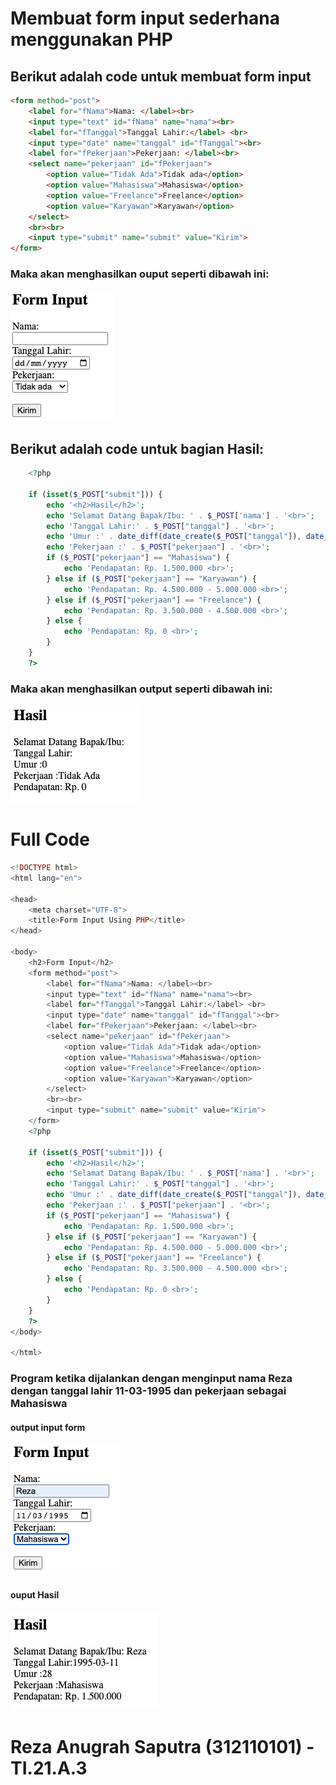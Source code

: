 # Membuat form input sederhana menggunakan PHP

## Berikut adalah code untuk membuat form input

```html
<form method="post">
    <label for="fNama">Nama: </label><br>
    <input type="text" id="fNama" name="nama"><br>
    <label for="fTanggal">Tanggal Lahir:</label> <br>
    <input type="date" name="tanggal" id="fTanggal"><br>
    <label for="fPekerjaan">Pekerjaan: </label><br>
    <select name="pekerjaan" id="fPekerjaan">
        <option value="Tidak Ada">Tidak ada</option>
        <option value="Mahasiswa">Mahasiswa</option>
        <option value="Freelance">Freelance</option>
        <option value="Karyawan">Karyawan</option>
    </select>
    <br><br>
    <input type="submit" name="submit" value="Kirim">
</form>
```

### Maka akan menghasilkan ouput seperti dibawah ini:
![Gambar 1](images_source/input.png)

## Berikut adalah code untuk bagian Hasil:
```php
    <?php

    if (isset($_POST["submit"])) {
        echo '<h2>Hasil</h2>';
        echo 'Selamat Datang Bapak/Ibu: ' . $_POST['nama'] . '<br>';
        echo 'Tanggal Lahir:' . $_POST["tanggal"] . '<br>';
        echo 'Umur :' . date_diff(date_create($_POST["tanggal"]), date_create('today'))->y . "<br>";
        echo 'Pekerjaan :' . $_POST["pekerjaan"] . '<br>';
        if ($_POST["pekerjaan"] == "Mahasiswa") {
            echo 'Pendapatan: Rp. 1.500.000 <br>';
        } else if ($_POST["pekerjaan"] == "Karyawan") {
            echo 'Pendapatan: Rp. 4.500.000 - 5.000.000 <br>';
        } else if ($_POST["pekerjaan"] == "Freelance") {
            echo 'Pendapatan: Rp. 3.500.000 - 4.500.000 <br>';    
        } else {
            echo 'Pendapatan: Rp. 0 <br>';
        }
    }
    ?>
```
### Maka akan menghasilkan output seperti dibawah ini:
![Gambar 2](images_source/output.png)

# Full Code 
```php
<!DOCTYPE html>
<html lang="en">

<head>
    <meta charset="UTF-8">
    <title>Form Input Using PHP</title>
</head>

<body>
    <h2>Form Input</h2>
    <form method="post">
        <label for="fNama">Nama: </label><br>
        <input type="text" id="fNama" name="nama"><br>
        <label for="fTanggal">Tanggal Lahir:</label> <br>
        <input type="date" name="tanggal" id="fTanggal"><br>
        <label for="fPekerjaan">Pekerjaan: </label><br>
        <select name="pekerjaan" id="fPekerjaan">
            <option value="Tidak Ada">Tidak ada</option>
            <option value="Mahasiswa">Mahasiswa</option>
            <option value="Freelance">Freelance</option>
            <option value="Karyawan">Karyawan</option>
        </select>
        <br><br>
        <input type="submit" name="submit" value="Kirim">
    </form>
    <?php

    if (isset($_POST["submit"])) {
        echo '<h2>Hasil</h2>';
        echo 'Selamat Datang Bapak/Ibu: ' . $_POST['nama'] . '<br>';
        echo 'Tanggal Lahir:' . $_POST["tanggal"] . '<br>';
        echo 'Umur :' . date_diff(date_create($_POST["tanggal"]), date_create('today'))->y . "<br>";
        echo 'Pekerjaan :' . $_POST["pekerjaan"] . '<br>';
        if ($_POST["pekerjaan"] == "Mahasiswa") {
            echo 'Pendapatan: Rp. 1.500.000 <br>';
        } else if ($_POST["pekerjaan"] == "Karyawan") {
            echo 'Pendapatan: Rp. 4.500.000 - 5.000.000 <br>';
        } else if ($_POST["pekerjaan"] == "Freelance") {
            echo 'Pendapatan: Rp. 3.500.000 - 4.500.000 <br>';    
        } else {
            echo 'Pendapatan: Rp. 0 <br>';
        }
    }
    ?>
</body>

</html>
```
### Program ketika dijalankan dengan menginput nama Reza dengan tanggal lahir 11-03-1995 dan pekerjaan sebagai Mahasiswa
#### output input form
![Gambar 3](images_source/input1.png)

#### ouput Hasil
![Gambar 4](images_source/output1.png)


# Reza Anugrah Saputra (312110101) - TI.21.A.3